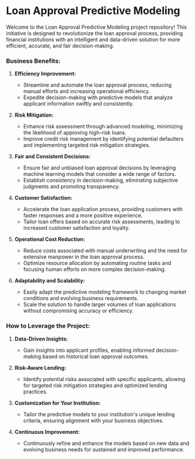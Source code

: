
# Loan Approval Predictive Modeling

Welcome to the Loan Approval Predictive Modeling project repository! This initiative is designed to revolutionize the loan approval process, providing financial institutions with an intelligent and data-driven solution for more efficient, accurate, and fair decision-making.

### Business Benefits:

1. **Efficiency Improvement:**
   - Streamline and automate the loan approval process, reducing manual efforts and increasing operational efficiency.
   - Expedite decision-making with predictive models that analyze applicant information swiftly and consistently.

2. **Risk Mitigation:**
   - Enhance risk assessment through advanced modeling, minimizing the likelihood of approving high-risk loans.
   - Improve credit risk management by identifying potential defaulters and implementing targeted risk mitigation strategies.

3. **Fair and Consistent Decisions:**
   - Ensure fair and unbiased loan approval decisions by leveraging machine learning models that consider a wide range of factors.
   - Establish consistency in decision-making, eliminating subjective judgments and promoting transparency.

4. **Customer Satisfaction:**
   - Accelerate the loan application process, providing customers with faster responses and a more positive experience.
   - Tailor loan offers based on accurate risk assessments, leading to increased customer satisfaction and loyalty.

5. **Operational Cost Reduction:**
   - Reduce costs associated with manual underwriting and the need for extensive manpower in the loan approval process.
   - Optimize resource allocation by automating routine tasks and focusing human efforts on more complex decision-making.

6. **Adaptability and Scalability:**
   - Easily adapt the predictive modeling framework to changing market conditions and evolving business requirements.
   - Scale the solution to handle larger volumes of loan applications without compromising accuracy or efficiency.

### How to Leverage the Project:

1. **Data-Driven Insights:**
   - Gain insights into applicant profiles, enabling informed decision-making based on historical loan approval outcomes.

2. **Risk-Aware Lending:**
   - Identify potential risks associated with specific applicants, allowing for targeted risk mitigation strategies and optimized lending practices.

3. **Customization for Your Institution:**
   - Tailor the predictive models to your institution's unique lending criteria, ensuring alignment with your business objectives.

4. **Continuous Improvement:**
   - Continuously refine and enhance the models based on new data and evolving business needs for sustained and improved performance.

